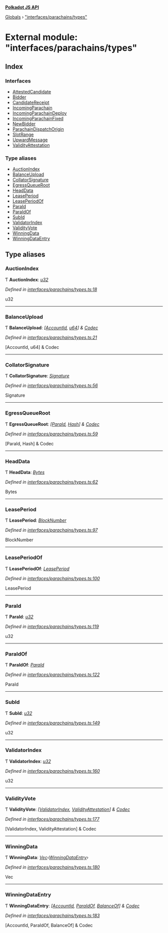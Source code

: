 **[Polkadot JS API](../README.md)**

[Globals](../globals.md) › ["interfaces/parachains/types"](_interfaces_parachains_types_.md)

# External module: "interfaces/parachains/types"

## Index

### Interfaces

* [AttestedCandidate](../interfaces/_interfaces_parachains_types_.attestedcandidate.md)
* [Bidder](../interfaces/_interfaces_parachains_types_.bidder.md)
* [CandidateReceipt](../interfaces/_interfaces_parachains_types_.candidatereceipt.md)
* [IncomingParachain](../interfaces/_interfaces_parachains_types_.incomingparachain.md)
* [IncomingParachainDeploy](../interfaces/_interfaces_parachains_types_.incomingparachaindeploy.md)
* [IncomingParachainFixed](../interfaces/_interfaces_parachains_types_.incomingparachainfixed.md)
* [NewBidder](../interfaces/_interfaces_parachains_types_.newbidder.md)
* [ParachainDispatchOrigin](../interfaces/_interfaces_parachains_types_.parachaindispatchorigin.md)
* [SlotRange](../interfaces/_interfaces_parachains_types_.slotrange.md)
* [UpwardMessage](../interfaces/_interfaces_parachains_types_.upwardmessage.md)
* [ValidityAttestation](../interfaces/_interfaces_parachains_types_.validityattestation.md)

### Type aliases

* [AuctionIndex](_interfaces_parachains_types_.md#auctionindex)
* [BalanceUpload](_interfaces_parachains_types_.md#balanceupload)
* [CollatorSignature](_interfaces_parachains_types_.md#collatorsignature)
* [EgressQueueRoot](_interfaces_parachains_types_.md#egressqueueroot)
* [HeadData](_interfaces_parachains_types_.md#headdata)
* [LeasePeriod](_interfaces_parachains_types_.md#leaseperiod)
* [LeasePeriodOf](_interfaces_parachains_types_.md#leaseperiodof)
* [ParaId](_interfaces_parachains_types_.md#paraid)
* [ParaIdOf](_interfaces_parachains_types_.md#paraidof)
* [SubId](_interfaces_parachains_types_.md#subid)
* [ValidatorIndex](_interfaces_parachains_types_.md#validatorindex)
* [ValidityVote](_interfaces_parachains_types_.md#validityvote)
* [WinningData](_interfaces_parachains_types_.md#winningdata)
* [WinningDataEntry](_interfaces_parachains_types_.md#winningdataentry)

## Type aliases

###  AuctionIndex

Ƭ **AuctionIndex**: *[u32](../interfaces/_interfaceregistry_.interfaceregistry.md#u32)*

*Defined in [interfaces/parachains/types.ts:18](https://github.com/polkadot-js/api/blob/a1a52fb/packages/types/src/interfaces/parachains/types.ts#L18)*

u32

___

###  BalanceUpload

Ƭ **BalanceUpload**: *[[AccountId](../classes/_primitive_generic_accountid_.accountid.md), [u64](../interfaces/_interfaceregistry_.interfaceregistry.md#u64)] & [Codec](../interfaces/_types_.codec.md)*

*Defined in [interfaces/parachains/types.ts:21](https://github.com/polkadot-js/api/blob/a1a52fb/packages/types/src/interfaces/parachains/types.ts#L21)*

[AccountId, u64] & Codec

___

###  CollatorSignature

Ƭ **CollatorSignature**: *[Signature](_interfaces_runtime_types_.md#signature)*

*Defined in [interfaces/parachains/types.ts:56](https://github.com/polkadot-js/api/blob/a1a52fb/packages/types/src/interfaces/parachains/types.ts#L56)*

Signature

___

###  EgressQueueRoot

Ƭ **EgressQueueRoot**: *[[ParaId](_interfaces_parachains_types_.md#paraid), [Hash](_interfaces_runtime_types_.md#hash)] & [Codec](../interfaces/_types_.codec.md)*

*Defined in [interfaces/parachains/types.ts:59](https://github.com/polkadot-js/api/blob/a1a52fb/packages/types/src/interfaces/parachains/types.ts#L59)*

[ParaId, Hash] & Codec

___

###  HeadData

Ƭ **HeadData**: *[Bytes](../classes/_primitive_bytes_.bytes.md)*

*Defined in [interfaces/parachains/types.ts:62](https://github.com/polkadot-js/api/blob/a1a52fb/packages/types/src/interfaces/parachains/types.ts#L62)*

Bytes

___

###  LeasePeriod

Ƭ **LeasePeriod**: *[BlockNumber](_interfaces_runtime_types_.md#blocknumber)*

*Defined in [interfaces/parachains/types.ts:97](https://github.com/polkadot-js/api/blob/a1a52fb/packages/types/src/interfaces/parachains/types.ts#L97)*

BlockNumber

___

###  LeasePeriodOf

Ƭ **LeasePeriodOf**: *[LeasePeriod](_interfaces_parachains_types_.md#leaseperiod)*

*Defined in [interfaces/parachains/types.ts:100](https://github.com/polkadot-js/api/blob/a1a52fb/packages/types/src/interfaces/parachains/types.ts#L100)*

LeasePeriod

___

###  ParaId

Ƭ **ParaId**: *[u32](../interfaces/_interfaceregistry_.interfaceregistry.md#u32)*

*Defined in [interfaces/parachains/types.ts:119](https://github.com/polkadot-js/api/blob/a1a52fb/packages/types/src/interfaces/parachains/types.ts#L119)*

u32

___

###  ParaIdOf

Ƭ **ParaIdOf**: *[ParaId](_interfaces_parachains_types_.md#paraid)*

*Defined in [interfaces/parachains/types.ts:122](https://github.com/polkadot-js/api/blob/a1a52fb/packages/types/src/interfaces/parachains/types.ts#L122)*

ParaId

___

###  SubId

Ƭ **SubId**: *[u32](../interfaces/_interfaceregistry_.interfaceregistry.md#u32)*

*Defined in [interfaces/parachains/types.ts:149](https://github.com/polkadot-js/api/blob/a1a52fb/packages/types/src/interfaces/parachains/types.ts#L149)*

u32

___

###  ValidatorIndex

Ƭ **ValidatorIndex**: *[u32](../interfaces/_interfaceregistry_.interfaceregistry.md#u32)*

*Defined in [interfaces/parachains/types.ts:160](https://github.com/polkadot-js/api/blob/a1a52fb/packages/types/src/interfaces/parachains/types.ts#L160)*

u32

___

###  ValidityVote

Ƭ **ValidityVote**: *[[ValidatorIndex](_interfaces_parachains_types_.md#validatorindex), [ValidityAttestation](../interfaces/_interfaces_parachains_types_.validityattestation.md)] & [Codec](../interfaces/_types_.codec.md)*

*Defined in [interfaces/parachains/types.ts:177](https://github.com/polkadot-js/api/blob/a1a52fb/packages/types/src/interfaces/parachains/types.ts#L177)*

[ValidatorIndex, ValidityAttestation] & Codec

___

###  WinningData

Ƭ **WinningData**: *[Vec](../classes/_codec_vec_.vec.md)‹[WinningDataEntry](_interfaces_parachains_types_.md#winningdataentry)›*

*Defined in [interfaces/parachains/types.ts:180](https://github.com/polkadot-js/api/blob/a1a52fb/packages/types/src/interfaces/parachains/types.ts#L180)*

Vec<WinningDataEntry>

___

###  WinningDataEntry

Ƭ **WinningDataEntry**: *[[AccountId](../classes/_primitive_generic_accountid_.accountid.md), [ParaIdOf](_interfaces_parachains_types_.md#paraidof), [BalanceOf](_interfaces_runtime_types_.md#balanceof)] & [Codec](../interfaces/_types_.codec.md)*

*Defined in [interfaces/parachains/types.ts:183](https://github.com/polkadot-js/api/blob/a1a52fb/packages/types/src/interfaces/parachains/types.ts#L183)*

[AccountId, ParaIdOf, BalanceOf] & Codec